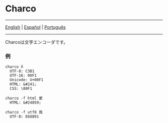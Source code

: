 # Charco

---

[English](../README.md) | [Español](README-es.md) | [Português](README-pt.md)

---


Charcoは文字エンコーダです。

### 例

```
charco ñ
  UTF-8: C3B1
  UTF-16: 00F1
  Unicode: U+00F1
  HTML: &#241;
  CSS: \00F1

charco -f html 愛
  HTML: &#24859;

charco -f utf8 我
  UTF-8: E68891

```
